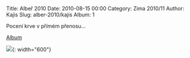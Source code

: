 Title: Albeř 2010
Date: 2010-08-15 00:00
Category: Zima 2010/11
Author: Kajis
Slug: alber-2010/kajis
Album: 1

Pocení krve v přímém přenosu...

[Album](https://get.google.com/albumarchive/114366954716465137035/album/AF1QipNhSfhYGp-vvfXplIL5zDsLRm3alhcou2XhpK4)

![]({static}/static/zima-2010-11/alba/img-5259.jpg){: width="600"}
